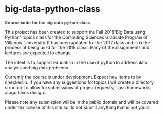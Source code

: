 # big-data-python-class
Source code for the big data python class

This project has been created to support the Fall 2018"Big Data using Python"  topics class for the Computing Sciences Graduate Program of Villanova University.  It has been updated for the 2017 class and is in the process of being used for the 2018 class.
Many of the assignments and lectures are expected to change.

The intent is to support education in the use of python to address data analysis and big data problems. 

Currently the course is under development.  Expect new items to be checked in.  If you have any suggestions for topics I will create a directory structure to allow for submissions of project requests, class homeworks, alogorithms design...

Please note any submission will be in the public domain and will be covered under the license of this site so do not submit anything that is not yours.
